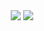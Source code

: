 <div align=center>
  <img src="https://capsule-render.vercel.app/api?type=waving&color=gradient&customColorList=14,18,20)&height=300&section=header&text=HI-CLAIRE👋&fontSize=80" />

<!-- <h1 align="center">Contact</h1>
<p align="center">
<a href="mailto:claire3320@gmail.com"><img src="https://img.shields.io/badge/Gmail-EA4335?style=flat-square&logo=Gmail&logoColor=white"/></a> &nbsp
<a href="https://www.instagram.com/qyoniii/"><img src="https://img.shields.io/badge/instagram-E4405F?style=flat-square&logo=instagram&logoColor=white"/></a> &nbsp
</p>
 
<h1 align="center">Skills</h1>

<p align="center">
<img src="https://img.shields.io/badge/JavaScript-F7DF1E?style=flat-square&logo=JavaScript&logoColor=white"/>
<img src="https://img.shields.io/badge/TypeScript-3178C6?style=flat-square&logo=TypeScript&logoColor=white"/>
<img src="https://img.shields.io/badge/React-61DAFB?style=flat-square&logo=React&logoColor=white"/>
<img src="https://img.shields.io/badge/Redux-764ABC?style=flat-square&logo=Redux&logoColor=white"/>
<img src="https://img.shields.io/badge/Recoil-FD2251?style=flat-square&logo=Recoil&logoColor=white"/>
<img src="https://img.shields.io/badge/SCSS-CC6699?style=flat-square&logo=Sass&logoColor=white"/>
</p>
  
<h1 align="center">Cowork tools</h1>
  <p align="center">
    <img src="https://img.shields.io/badge/GitHub-181717?style=flat-square&logo=GitHub&logoColor=white"/>
    <img src="https://img.shields.io/badge/Jira-0052CC?style=flat-square&logo=Jira&logoColor=white"/>
    <img src="https://img.shields.io/badge/Figma-F24E1E?style=flat-square&logo=Figma&logoColor=white"/>
    <img src="https://img.shields.io/badge/Postman-FF6C37?style=flat-square&logo=Postman&logoColor=white"/>
    <img src="https://img.shields.io/badge/Notion-000000?style=flat-square&logo=Notion&logoColor=white"/>
  </p>

<h1 align="center">Git Stats</h1>
<img src="https://github-readme-stats.vercel.app/api/top-langs/?username=HI-CLAIRE&layout=compact">

[![Anurag's github stats](https://github-readme-stats.vercel.app/api?username=HI-CLAIRE)](https://github.com/anuraghazra/github-readme-stats)
  
<h1 align="center">BOJ</h1>

[![claire3320's solved.ac stats](https://github-readme-solvedac.hyp3rflow.vercel.app/api/?handle=claire3320)](https://solved.ac/profile/claire3320)
 -->

  <img src="https://capsule-render.vercel.app/api?type=waving&color=gradient&customColorList=14,18,20)&height=100&section=footer" />
</div>
